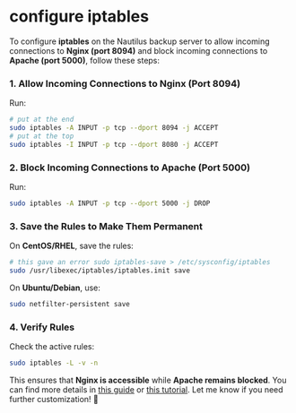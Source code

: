 # configure iptables
To configure **iptables** on the Nautilus backup server to allow incoming connections to **Nginx (port 8094)** and block incoming connections to **Apache (port 5000)**, follow these steps:

### **1. Allow Incoming Connections to Nginx (Port 8094)**
Run:
```bash
# put at the end
sudo iptables -A INPUT -p tcp --dport 8094 -j ACCEPT
# put at the top
sudo iptables -I INPUT -p tcp --dport 8080 -j ACCEPT
```

### **2. Block Incoming Connections to Apache (Port 5000)**
Run:
```bash
sudo iptables -A INPUT -p tcp --dport 5000 -j DROP
```

### **3. Save the Rules to Make Them Permanent**
On **CentOS/RHEL**, save the rules:
```bash
# this gave an error sudo iptables-save > /etc/sysconfig/iptables
sudo /usr/libexec/iptables/iptables.init save
```
On **Ubuntu/Debian**, use:
```bash
sudo netfilter-persistent save
```

### **4. Verify Rules**
Check the active rules:
```bash
sudo iptables -L -v -n
```

This ensures that **Nginx is accessible** while **Apache remains blocked**. You can find more details in [this guide](https://www.digitalocean.com/community/tutorials/iptables-essentials-common-firewall-rules-and-commands) or [this tutorial](https://serverfault.com/questions/414407/allow-accessing-to-the-port-8080-in-iptable). Let me know if you need further customization! 🚀
